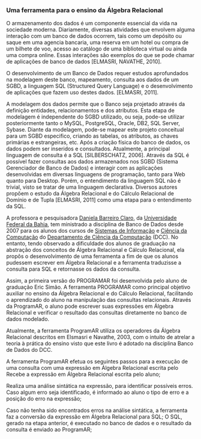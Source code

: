### Uma ferramenta para o ensino da Álgebra Relacional

O armazenamento dos dados é um componente essencial da vida na sociedade moderna. Diariamente, diversas atividades que envolvem alguma interação com um banco de dados ocorrem, tais como um depósito ou saque em uma agencia bancaria, uma reserva em um hotel ou compra de um bilhete de voo, acesso ao catálogo de uma biblioteca virtual ou ainda uma compra online. Essas interações são exemplos do que se pode chamar de aplicações de banco de dados [ELMASRI, NAVATHE, 2010].

O desenvolvimento de um Banco de Dados requer estudos aprofundados na modelagem deste banco, mapeamento, consulta aos dados de um SGBD, a linguagem SQL (Structured Query Language) e o desenvolvimento de aplicações que fazem uso destes dados. [ELMASRI, 2011].


A modelagem dos dados permite que o Banco seja projetado através da definição entidades, relacionamentos e dos atributos. Esta etapa de modelagem é independente do SGBD utilizado, ou seja, pode-se utilizar posteriormente tanto o MySQL, PostgreSQL, Oracle, DB2, SQL Server, Sybase. Diante da modelagem, pode-se mapear este projeto conceitual para um SGBD especifico, criando as tabelas, os atributos, as chaves primárias e estrangeiras, etc. Após a criação física do banco de dados, os dados podem ser inseridos e consultados. Atualmente, a principal linguagem de consulta é a SQL [SILBERSCHATZ, 2006]. Através da SQL é possível fazer consultas aos dados armazenados nos SGBD (Sistema Gerenciador de Banco de Dados) e interagir com as aplicações desenvolvidas em diversas linguagens de programação, tanto para Web quanto para Desktop. Porém, o entendimento da linguagem SQL não é trivial, visto se tratar de uma linguagem declarativa. Diversos autores propõem o estudo da Álgebra Relacional e do Cálculo Relacional de Domínio e de Tupla [ELMASRI, 2011] como uma etapa para o entendimento da SQL.

A professora e pesquisadora [Daniela Barreiro Claro](http://formas.ufba.br/dclaro/), da [Universidade Federal da Bahia](https://ufba.br), tem ministrado a disciplina de Banco de Dados desde 2007 para os alunos dos cursos de [Sistemas de Informação](http://wiki.dcc.ufba.br/BSI) e [Ciência da Computação](http://wiki.dcc.ufba.br/CCC) do [Departamento de Ciência da Computação](http://wiki.dcc.ufba.br/DCC) (DCC). No entanto, tendo observado a dificuldade dos alunos de graduação na abstração dos conceitos de Álgebra Relacional e Cálculo Relacional, ela propôs o desenvolvimento de uma ferramenta a fim de que os alunos pudessem escrever em Álgebra Relacional e a ferramenta traduzisse a consulta para SQL e retornasse os dados da consulta.

Assim, a primeira versão do PROGRAMAR foi desenvolvida pelo aluno de graduação Eric Simão. A ferramenta PROGRAMAR como principal objetivo auxiliar no ensino da Álgebra Relacional e do Cálculo Relacional, facilitando o aprendizado do aluno na manipulação das consultas relacionais. Através da ProgramAR, o aluno pode escrever suas expressões em Álgebra Relacional e verificar o resultado das consultas diretamente no banco de dados modelado.

Atualmente, a ferramenta ProgramAR utiliza os operadores da Álgebra Relacional descritos em Elsmasri e Navathe, 2003, com o intuito de atrelar a teoria à prática do ensino visto que este livro é adotado na disciplina Banco de Dados do DCC.

A ferramenta ProgramAR efetua os seguintes passos para a execução de uma consulta com uma expressão em Álgebra Relacional escrita pelo Recebe a expressão em Álgebra Relacional escrita pelo aluno;

Realiza uma análise sintática na expressão, para identificar possíveis erros. Caso algum erro seja identificado, é informado ao aluno o tipo de erro e a posição do erro na expressão;

Caso não tenha sido encontrados erros na análise sintática, a ferramenta faz a conversão da expressão em Álgebra Relacional para SQL; O SQL, gerado na etapa anterior, é executado no banco de dados e o resultado da consulta é enviado ao ProgramAR;
